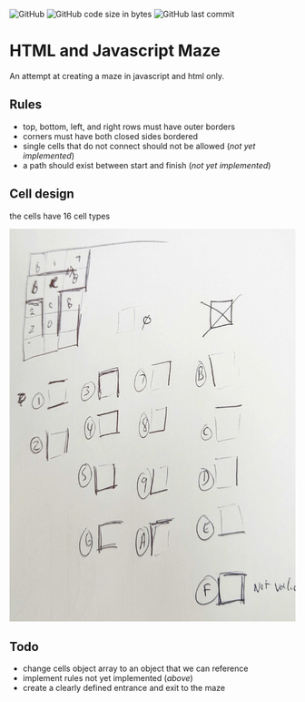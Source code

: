 ![GitHub](https://img.shields.io/github/license/msfwebdude/html-js-maze?style=plastic) ![GitHub code size in bytes](https://img.shields.io/github/languages/code-size/msfwebdude/html-js-maze?style=plastic)
![GitHub last commit](https://img.shields.io/github/last-commit/msfwebdude/html-js-maze?style=plastic)

# HTML and Javascript Maze
An attempt at creating a maze in javascript and html only. 


## Rules
* top, bottom, left, and right rows must have outer borders
* corners must have both closed sides bordered
* single cells that do not connect should not be allowed (*not yet implemented*)
* a path should exist between start and finish (*not yet implemented*)

## Cell design
the cells have 16 cell types

![Screenshot](assets/img/cell-types.png)


## Todo
* change cells object array to an object that we can reference
* implement rules not yet implemented (*above*)
* create a clearly defined entrance and exit to the maze
